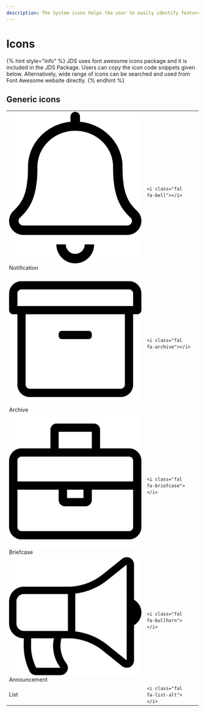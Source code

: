 ```yaml
---
description: The System icons helps the user to easily identify features and functions.
---
```


# Icons

{% hint style="info" %}
JDS uses font awesome icons package and it is included in the JDS Package. Users can copy the icon code snippets given below. Alternatively, wide range of icons can be searched and used from Font Awesome website directly.
{% endhint %}

## Generic icons

|  |  |  |
| :--- | :--- | :--- |
|  ![](../.gitbook/assets/bell%20%281%29%20%281%29.svg)  Notification | `<i class="fal fa-bell"></i>` |  |
| ![](../.gitbook/assets/archive.svg)   Archive | `<i class="fal fa-archive"></i>` |  |
| ![](../.gitbook/assets/briefcase.svg)   Briefcase | `<i class="fal fa-briefcase"></i>` |  |
| ![](../.gitbook/assets/bullhorn.svg) Announcement | `<i class="fal fa-bullhorn"></i>` |  |
| List | `<i class="fal fa-list-alt"></i>` |  |



